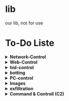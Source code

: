 # lib
our lib, not for use
# To-Do Liste

<details>
  <summary><b>Network-Control</b></summary>

  - [x] get IP
  - [ ] get IP config
  - [ ] get open connections
  - [ ] speedtest
  - [ ] get firewall infos
  - [ ] open ports 
  - [ ] get free proxies

</details>

<details>
  <summary><b>Web-Control</b></summary>

  - [ ] open website
  - [ ] open rickrolle
  - [ ] close website
  - [ ] spam website
  - [ ] download webiste source code
  - [ ] inject js scripts
  - [ ] find hashes
  - [ ] get cookies
  - [ ] get history
  - [ ] get downloads with links

</details>

<details>
  <summary><b>hid-control</b></summary>

  - [ ] keyboard emulate
  - [ ] mouse emulate
  - [ ] get keyboard Layout
  - [ ] execute Duckyscript

</details>

<details>
  <summary><b>botting</b></summary>

  - [ ] kahoot bot
  - [ ] website bot basics
  - [ ] ddos module

</details>

<details>
  <summary><b>PC-control</b></summary>

  - [ ] execute command
  - [ ] start applications
  - [ ] download a file
  - [ ] UAC bypass
  - [ ] elevate to System
  - [ ] upload files
  - [ ] get tree
  - [ ] get username
  - [ ] block process
  - [ ] keylogger
  - [ ] filter things

</details>

<details>
  <summary><b>Images</b></summary>

  - [ ] take screenshot
  - [ ] take webcam photo
  - [ ] remove background
  - [ ] replace pixel
  - [ ] down scale
  - [ ] compress 
  - [ ] convert
  - [ ] screen record

</details>

<details>
  <summary><b>exfiltration</b></summary>

  - [ ] send to discord webhook
  - [ ] send email

</details>

<details>
  <summary><b>Command & Controll (C2)</b></summary>

  - [ ] Discord bot
  - [ ] Telegram bot

</details>
